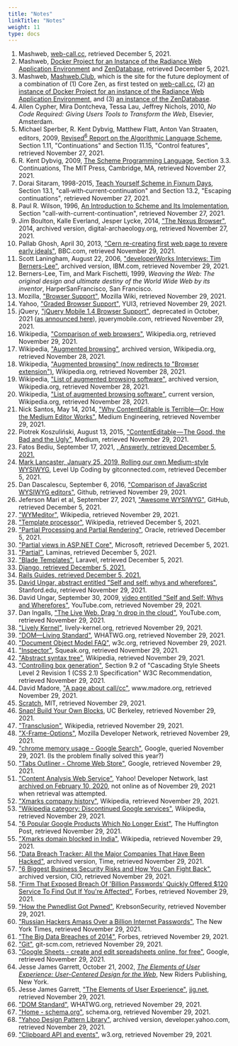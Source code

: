 ```yaml
---
title: "Notes"
linkTitle: "Notes"
weight: 11
type: docs
---
```


<ol>
    <li id="fn:1">
Mashweb, <a href="https://github.com/Mashweb/web-call.cc">web-call.cc</a>, retrieved December 5, 2021.
    </li>
    <li id="fn:2">
Mashweb, <a href="https://github.com/Mashweb/docker-project-for-radiance">Docker Project for an Instance of the Radiance Web Application Environment</a> and <a href="https://github.com/Mashweb/ZenDatabase">ZenDatabase</a>, retrieved December 5, 2021.
    </li>
    <li id="fn:3">
Mashweb, <a href="https://mashweb.club/">Mashweb.Club</a>, which is the site for the future deployment of a combination of (1) Core Zen, as first tested on <a href="https://web-call.cc">web-call.cc</a>, (2) <a href="https://github.com/Mashweb/docker-project-for-radiance">an instance of Docker Project for an instance of the Radiance Web Application Environment</a>, and (3) <a href="https://github.com/Mashweb/ZenDatabase">an instance of the ZenDatabase</a>.
    </li>
    <li id="fn:4">
Allen Cypher, Mira Dontcheva, Tessa Lau, Jeffrey Nichols, 2010,
<cite>No Code Required: Giving Users Tools to Transform the Web</cite>, Elsevier, Amsterdam.
    </li>
    <li id="fn:5">
Michael Sperber, R. Kent Dybvig, Matthew Flatt, Anton Van Straaten, editors, 2009, <a href="http://www.r6rs.org/corrected/html/r6rs/r6rs.html">Revised<sup>6</sup> Report on the Algorithmic Language Scheme</a>, Section 1.11, "Continuations" and Section 11.15, "Control features", retrieved November 27, 2021.
    </li>
    <li id="fn:6">
R. Kent Dybvig, 2009,
<a href=https://www.scheme.com/tspl4/further.html#./further:h3>The Scheme Programming Language</a>, Section 3.3. Continuations, The MIT Press, Cambridge, MA, retrieved November 27, 2021.
    </li>
    <li id="fn:7">
Dorai Sitaram, 1998-2015,
<a href="https://ds26gte.github.io/tyscheme/index-Z-H-15.html#TAG:__tex2page_sec_13.1">Teach Yourself Scheme in Fixnum Days</a>, Section 13.1, "call‑with‑current‑continuation" and Section 13.2, "Escaping continuations", retrieved November 27, 2021.
    </li>
    <li id="fn:8">
Paul R. Wilson, 1996,
<a href="https://www.cs.rpi.edu/academics/courses/fall00/ai/scheme/reference/schintro-v14/schintro_141.html#SEC264">An Introduction to Scheme and Its Implementation</a>, Section "call-with-current-continuation", retrieved November 27, 2021.
    </li>
    <li id="fn:9">
Jim Boulton, Kalle Everland, Jesper Lycke, 2014, 
<a href="http://web.archive.org/web/20210913090432/http://digital-archaeology.org/the-nexus-browser/">"The Nexus Browser"</a>, 2014, archived version, digital-archaeology.org, retrieved November 27, 2021.
    </li>
    <li id="fn:10">
Pallab Ghosh, April 30, 2013, <a href="https://www.bbc.com/news/technology-22249490">"Cern re-creating first web page to revere early ideals"</a>, BBC.com, retrieved November 29, 2021.
    </li>
    <li id="fn:11">
Scott Laningham, August 22, 2006, <a href="http://web.archive.org/web/20201127014137/https://www.ibm.com/developerworks/podcast/dwi/cm-int082206txt.html">"developerWorks Interviews: Tim Berners-Lee"</a>, archived version, IBM.com, retrieved November 29, 2021.
    </li>
    <li id="fn:12">
Berners-Lee, Tim, and Mark Fischetti, 1999, <cite>Weaving the Web: The original design and ultimate destiny of the World Wide Web by its inventor</cite>, HarperSanFrancisco, San Francisco.
    </li>
    <li id="fn:13">
Mozilla, <a href="https://wiki.mozilla.org/Support/Browser_Support">"Browser Support"</a>, Mozilla Wiki, retrieved November 29, 2021.
    </li>
    <li id="fn:14">
Yahoo, <a href="https://github.com/yui/yui3/wiki/Graded-Browser-Support">"Graded Browser Support"</a>, YUI3, retrieved November 29, 2021.
    </li>
    <li id="fn:15">
jQuery, <a href="https://jquerymobile.com/browser-support/1.4/">"jQuery Mobile 1.4 Browser Support"</a>,  deprecated in October, 2021 (<a href="https://blog.jquerymobile.com/2021/10/07/jquery-maintainers-continue-modernization-initiative-with-deprecation-of-jquery-mobile/">as announced here</a>), jquerymobile.com, retrieved November 29, 2021.
    </li>
    <li id="fn:16">
Wikipedia, <a href="https://en.wikipedia.org/wiki/Comparison_of_web_browsers">"Comparison of web browsers"</a>, Wikipedia.org, retrieved November 29, 2021.
    </li>
    <li id="fn:17">
Wikipedia, <a href="http://web.archive.org/web/20161113103001/https://en.wikipedia.org/wiki/Augmented_browsing">"Augmented browsing"</a>, archived version, Wikipedia.org, retrieved November 28, 2021.
    </li>
    <li id="fn:18">
Wikipedia, <a href="https://en.wikipedia.org/wiki/Augmented_browsing">"Augmented browsing" (now redirects to "Browser extension")</a>, Wikipedia.org, retrieved November 28, 2021.
    </li>
    <li id="fn:19">
Wikipedia, <a href="http://web.archive.org/web/20160923045859/https://en.wikipedia.org/wiki/List_of_augmented_browsing_software">"List of augmented browsing software"</a>, archived version, Wikipedia.org, retrieved November 28, 2021.
    </li>
    <li id="fn:20">
Wikipedia, <a href="https://en.wikipedia.org/wiki/List_of_augmented_browsing_software">"List of augmented browsing software"</a>, current version, Wikipedia.org, retrieved November 28, 2021.
    </li>
    <li id="fn:21">
Nick Santos, May 14, 2014, <a href="https://medium.engineering/why-contenteditable-is-terrible-122d8a40e480#.dw8d785j2">"Why ContentEditable is Terrible—Or: How the Medium Editor Works"</a>, Medium Engineering, retrieved November 29, 2021.
    </li>
    <li id="fn:22">
Piotrek Koszuliński, August 13, 2015, <a href="https://medium.com/content-uneditable/contenteditable-the-good-the-bad-and-the-ugly-261a38555e9c#.wczx4t3am">"ContentEditable — The Good, the Bad and the Ugly"</a>, Medium, retrieved November 29, 2021.
    </li>
    <li id="fn:23">
Fatos Bediu, September 17, 2021, <a href="https://answerly.io/blog/my-pain-developing-a-wysiwyg-editor-with-contenteditable/">, Answerly, retrieved December 5, 2021.
    </li>
    <li id="fn:24">
Mark Lancaster, January 25, 2019, <a href="https://levelup.gitconnected.com/rolling-our-own-medium-style-wysiwyg-c10fda0e5699">Rolling our own Medium-style WYSIWYG</a>, Level Up Coding by gitconnected.com, retrieved December 5, 2021.
    </li>
    <li id="fn:25">
Dan Dascalescu, September 6, 2016, <a href="https://github.com/iDoRecall/comparisons/blob/master/JavaScript-WYSIWYG-editors.md">"Comparison of JavaScript WYSIWYG editors"</a>, Github, retrieved November 29, 2021.
    </li>
    <li id="fn:26">
Jeferson Mari et al, September 27, 2021, <a href="https://github.com/JefMari/awesome-wysiwyg">"Awesome WYSIWYG"</a>, GitHub, retrieved December 5, 2021.
    </li>
    <li id="fn:27">
<a href="https://en.wikipedia.org/wiki/WYMeditor">"WYMeditor"</a>, Wikipedia, retrieved November 29, 2021.
    </li>
    <li id="fn:28">
<a href="https://en.wikipedia.org/wiki/Template_processor">"Template processor"</a>, Wikipedia, retrieved December 5, 2021.
    </li>
    <li id="fn:29">
<a href="https://docs.oracle.com/javaee/7/tutorial/jsf-intro007.htm">"Partial Processing and Partial Rendering"</a>, Oracle, retrieved December 5, 2021.
    </li>
    <li id="fn:30">
<a href="https://docs.microsoft.com/en-us/aspnet/core/mvc/views/partial?view=aspnetcore-6.0">"Partial views in ASP.NET Core"</a>, Microsoft, retrieved December 5, 2021.
    </li>
    <li id="fn:31">
<a href="https://docs.laminas.dev/laminas-view/helpers/partial/">"Partial"</a>, Laminas, retrieved December 5, 2021.
    </li>
    <li id="fn:32">
<a href="https://laravel.com/docs/8.x/blade">"Blade Templates"</a>, Laravel, retrieved December 5, 2021.
    </li>
    <li id="fn:33">
<a href="https://docs.djangoproject.com/en/3.2/ref/templates/"</a>Django, retrieved December 5, 2021.
    </li>
    <li id="fn:34">
<a href="https://guides.rubyonrails.org/layouts_and_rendering.html"</a> Rails Guides, retrieved December 5, 2021.
    </li>
    <li id="fn:35">
David Ungar, <a href="http://web.stanford.edu/class/ee380/Abstracts/090930.html">abstract entitled "Self and self: whys and wherefores"</a>, Stanford.edu, retrieved November 29, 2021.
    </li>
    <li id="fn:36">
David Ungar, September 30, 2009, <a href="https://youtu.be/3ka4KY7TMTU">video entitled "Self and Self: Whys and Wherefores"</a>, YouTube.com, retrieved November 29, 2021.
    </li>
    <li id="fn:37">
Dan Ingalls, <a href="https://youtu.be/QTJRwKOFddc">"The Live Web. Drag 'n drop in the cloud"</a>, YouTube.com, retrieved November 29, 2021.
    </li>
    <li id="fn:38">
<a href="http://lively-kernel.org/">"Lively Kernel"</a>, lively-kernel.org, retrieved November 29, 2021.
    </li>
    <li id="fn:39">
<a href="https://dom.spec.whatwg.org/">"DOM—Living Standard"</a>, WHATWG.org, retrieved November 29, 2021.
    </li>
    <li id="fn:40">
<a href="https://www.w3.org/DOM/faq.html">"Document Object Model FAQ"</a>, w3c.org, retrieved November 29, 2021.
    </li>
    <li id="fn:41">
<a href="http://wiki.squeak.org/squeak/2175">"Inspector"</a>, Squeak.org, retrieved November 29, 2021.
    </li>
    <li id="fn:42">
<a href="https://en.wikipedia.org/wiki/Abstract_syntax_tree">"Abstract syntax tree"</a>, Wikipedia, retrieved November 29, 2021.
    </li>
    <li id="fn:43">
<a href="https://www.w3.org/TR/CSS2/visuren.html#box-gen">"Controlling box generation"</a>, Section 9.2 of "Cascading Style Sheets Level 2 Revision 1 (CSS 2.1) Specification" W3C Recommendation, retrieved November 29, 2021.
    </li>
    <li id="fn:44">
David Madore, <a href="http://www.madore.org/~david/computers/callcc.html">"A page about call/cc"</a>, www.madore.org, retrieved November 29, 2021.
    </li>
    <li id="fn:45">
<a href="https://scratch.mit.edu">Scratch</a>, MIT, retrieved November 29, 2021.
    </li>
    <li id="fn:46">
<a href="https://snap.berkeley.edu">Snap! Build Your Own Blocks</a>, UC Berkeley, retrieved November 29, 2021.
    </li>
    <li id="fn:47">
<a href="https://en.wikipedia.org/wiki/Transclusion">"Transclusion"</a>, Wikipedia, retrieved November 29, 2021.
    </li>
    <li id="fn:48">
<a href="https://developer.mozilla.org/en-US/docs/Web/HTTP/Headers/X-Frame-Options">"X-Frame-Options"</a>, Mozilla Developer Network, retrieved November 29, 2021.
    </li>
    <li id="fn:49">
<a href="http://google.com/search?q=chrome+memory+usage">"chrome memory usage - Google Search"</a>, Google, queried November 29, 2021. (Is the problem finally solved this year?)
    </li>
    <li id="fn:50">
<a href="https://chrome.google.com/webstore/detail/tabs-outliner/eggkanocgddhmamlbiijnphhppkpkmkl?hl=en">"Tabs Outliner - Chrome Web Store"</a>, Google, retrieved November 29, 2021.
    </li>
    <li id="fn:51">
<a href="https://developer.yahoo.com/search/content/V2/contentAnalysis.html">"Content Analysis Web Service"</a>, Yahoo! Developer Network, last <a href="http://web.archive.org/web/20170702144802/https://developer.yahoo.com/search/content/V2/contentAnalysis.html">archived on February 10, 2020</a>, not online as of November 29, 2021 when retrieval was attempted.
    </li>
    <li id="fn:52">
<a href="https://en.wikipedia.org/wiki/Xmarks_Sync#Company_history">"Xmarks company history"</a>, Wikipedia, retrieved November 29, 2021.
    </li>
    <li id="fn:53">
<a href="https://en.wikipedia.org/wiki/Category:Discontinued_Google_services">"Wikipedia category: Discontinued Google services"</a>, Wikipedia, retrieved November 29, 2021.
    </li>
    <li id="fn:54">
<a href="http://www.huffingtonpost.in/2016/04/14/discontinued-google-produ_n_9436180.html">"6 Popular Google Products Which No Longer Exist"</a>, The Huffington Post, retrieved November 29, 2021.
    </li>
    <li id="fn:55">
<a href="https://en.wikipedia.org/wiki/Xmarks_Sync#Xmarks_domain_blockage_in_India">"Xmarks domain blocked in India"</a>, Wikipedia, retrieved November 29, 2021.
    </li>
    <li id="fn:56">
<a href="http://web.archive.org/web/20190104100901/https://time.com/money/3528487/data-breach-identity-theft-jp-morgan-kmart-staples/">"Data Breach Tracker: All the Major Companies That Have Been Hacked"</a>, archived version, Time, retrieved November 29, 2021.
    </li>
    <li id="fn:57">
<a href="http://web.archive.org/web/20180606180741/https://www.cio.com/article/2872517/data-breach/6-biggest-business-security-risks-and-how-you-can-fight-back.html">"6 Biggest Business Security Risks and How You Can Fight Back"</a>, archived version, CIO, retrieved November 29, 2021.
    </li>
    <li id="fn:58">
<a href="https://www.forbes.com/sites/kashmirhill/2014/08/05/huge-password-breach-shady-antics/#2cf211434769">"Firm That Exposed Breach Of 'Billion Passwords' Quickly Offered $120 Service To Find Out If You're Affected"</a>, Forbes, retrieved November 29, 2021.
    </li>
    <li id="fn:59">
<a href="https://krebsonsecurity.com/2016/05/how-the-pwnedlist-got-pwned/">"How the Pwnedlist Got Pwned"</a>, KrebsonSecurity, retrieved November 29, 2021.
    </li>
    <li id="fn:60">
<a href="https://www.nytimes.com/2014/08/06/technology/russian-gang-said-to-amass-more-than-a-billion-stolen-internet-credentials.html?_r=0">"Russian Hackers Amass Over a Billion Internet Passwords"</a>, The New York Times, retrieved November 29, 2021.
    </li>
    <li id="fn:61">
<a href="https://www.forbes.com/sites/moneybuilder/2015/01/13/the-big-data-breaches-of-2014/#a5d08f53a48f">"The Big Data Breaches of 2014"</a>, Forbes, retrieved November 29, 2021.
    </li>
    <li id="fn:62">
<a href="https://git-scm.com/">"Git"</a>, git-scm.com, retrieved November 29, 2021.
    </li>
    <li id="fn:63">
<a href="https://www.google.com/sheets/about/?gclid=CjwKEAjwqpK8BRD7ua-U0orrgkESJADlN3YBgbIrdrOIvuMfcqq7taN4Fy3v0WHTdXNLQHsVvpcmWxoCy57w_wcB">"Google Sheets - create and edit spreadsheets online, for free"</a>, Google, retrieved November 29, 2021.
    </li>
    <li id="fn:64">
Jesse James Garrett, October 21, 2002, <a href="http://www.jjg.net/elements/"><cite>The Elements of User Experience: User-Centered Design for the Web</cite></a>, New Riders Publishing, New York.
    </li>
    <li id="fn:65">
Jesse James Garrett, <a href="http://www.jjg.net/elements/pdf/elements.pdf">"The Elements of User Experience"</a>, <a href="https://jjg.net">jjg.net</a>, retrieved November 29, 2021.
    </li>
    <li id="fn:66">
<a href="https://dom.spec.whatwg.org/">"DOM Standard"</a>, WHATWG.org, retrieved November 29, 2021.
    </li>
    <li id="fn:67">
<a href="https://schema.org/">"Home - schema.org"</a>, schema.org, retrieved November 29, 2021.
    </li>
    <li id="fn:68">
<a href="http://web.archive.org/web/20170607190632/https://developer.yahoo.com/ypatterns/">"Yahoo Design Pattern Library"</a>, archived version, developer.yahoo.com, retrieved November 29, 2021.
    </li>
    <li id="fn:69">
<a href="https://www.w3.org/TR/clipboard-apis/">"Clipboard API and events"</a>, w3.org, retrieved November 29, 2021.
    </li>
</ol>

</body>
</html>
